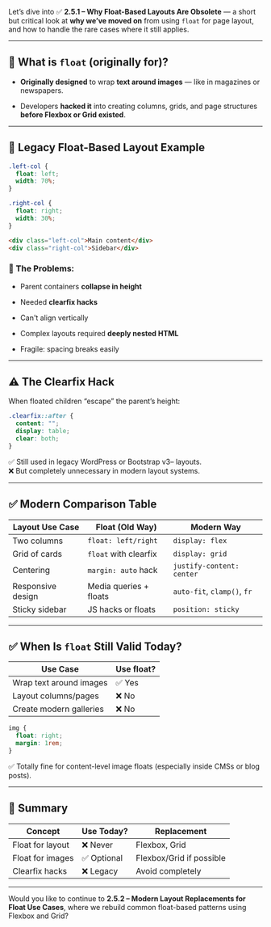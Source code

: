 Let’s dive into ✅ **2.5.1 – Why Float-Based Layouts Are Obsolete** — a short but critical look at **why we’ve moved on** from using `float` for page layout, and how to handle the rare cases where it still applies.

---

## 🧠 What is `float` (originally for)?

- **Originally designed** to wrap **text around images** — like in magazines or newspapers.
    
- Developers **hacked it** into creating columns, grids, and page structures **before Flexbox or Grid existed**.
    

---

## 🔧 Legacy Float-Based Layout Example

```css
.left-col {
  float: left;
  width: 70%;
}

.right-col {
  float: right;
  width: 30%;
}
```

```html
<div class="left-col">Main content</div>
<div class="right-col">Sidebar</div>
```

### 😬 The Problems:

- Parent containers **collapse in height**
    
- Needed **clearfix hacks**
    
- Can't align vertically
    
- Complex layouts required **deeply nested HTML**
    
- Fragile: spacing breaks easily
    

---

## ⚠️ The Clearfix Hack

When floated children “escape” the parent’s height:

```css
.clearfix::after {
  content: "";
  display: table;
  clear: both;
}
```

✅ Still used in legacy WordPress or Bootstrap v3– layouts.  
❌ But completely unnecessary in modern layout systems.

---

## ✅ Modern Comparison Table

|Layout Use Case|Float (Old Way)|Modern Way|
|---|---|---|
|Two columns|`float: left/right`|`display: flex`|
|Grid of cards|`float` with clearfix|`display: grid`|
|Centering|`margin: auto` hack|`justify-content: center`|
|Responsive design|Media queries + floats|`auto-fit`, `clamp()`, `fr`|
|Sticky sidebar|JS hacks or floats|`position: sticky`|

---

## ✅ When Is `float` Still Valid Today?

|Use Case|Use float?|
|---|---|
|Wrap text around images|✅ Yes|
|Layout columns/pages|❌ No|
|Create modern galleries|❌ No|

```css
img {
  float: right;
  margin: 1rem;
}
```

✅ Totally fine for content-level image floats (especially inside CMSs or blog posts).

---

## 🔁 Summary

|Concept|Use Today?|Replacement|
|---|---|---|
|Float for layout|❌ Never|Flexbox, Grid|
|Float for images|✅ Optional|Flexbox/Grid if possible|
|Clearfix hacks|❌ Legacy|Avoid completely|

---

Would you like to continue to **2.5.2 – Modern Layout Replacements for Float Use Cases**, where we rebuild common float-based patterns using Flexbox and Grid?